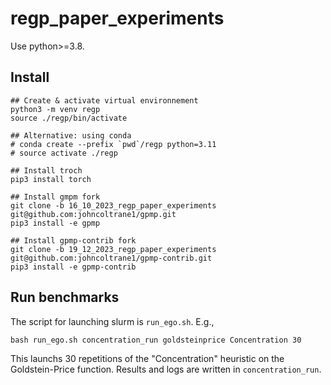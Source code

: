 # regp_paper_experiments

Use python>=3.8.

## Install

```
## Create & activate virtual environnement
python3 -m venv regp
source ./regp/bin/activate

## Alternative: using conda
# conda create --prefix `pwd`/regp python=3.11
# source activate ./regp

## Install troch
pip3 install torch

## Install gmpm fork
git clone -b 16_10_2023_regp_paper_experiments git@github.com:johncoltrane1/gpmp.git
pip3 install -e gpmp

## Install gpmp-contrib fork
git clone -b 19_12_2023_regp_paper_experiments git@github.com:johncoltrane1/gpmp-contrib.git
pip3 install -e gpmp-contrib
```

## Run benchmarks

The script for launching slurm is `run_ego.sh`. E.g.,
```
bash run_ego.sh concentration_run goldsteinprice Concentration 30
```
This launchs 30 repetitions of the "Concentration" heuristic on the Goldstein-Price function. Results and logs are written in `concentration_run`.
